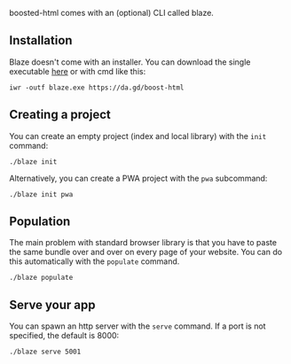 boosted-html comes with an (optional) CLI called blaze.

## Installation

Blaze doesn't come with an installer. You can download the single executable [here](https://github.com/andrealicheri/boosted-html/raw/main/cli/blaze.exe) or with cmd like this:

    iwr -outf blaze.exe https://da.gd/boost-html

## Creating a project

You can create an empty project (index and local library) with the `init` command:

    ./blaze init

Alternatively, you can create a PWA project with the `pwa` subcommand:

    ./blaze init pwa

## Population

The main problem with standard browser library is that you have to paste the same bundle over and over on every page of your website. You can do this automatically with the `populate` command.

    ./blaze populate

## Serve your app

You can spawn an http server with the `serve` command. If a port is not specified, the default is 8000:

    ./blaze serve 5001